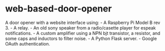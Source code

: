 # web-based-door-opener
A door opener with a website interface using: - A Raspberry Pi Model B rev 3. - A relay. - An old sony speaker from a radio/casette player for espeak notifications. - A custom amplifier using a NPN bjt transistor, a resistor, and some caps and inductors to filter noise.  - A Python Flask server. - Google OAuth authentication.
